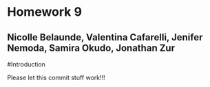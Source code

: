 # Homework 9
## Nicolle Belaunde, Valentina Cafarelli, Jenifer Nemoda, Samira Okudo, Jonathan Zur

#Introduction

Please let this commit stuff work!!!